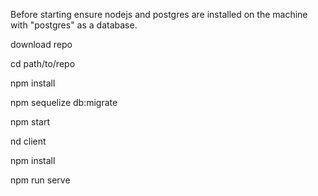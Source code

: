Before starting ensure nodejs and postgres are installed on the machine with "postgres" as a database.

download repo

cd path/to/repo

npm install

npm sequelize db:migrate

npm start

nd client

npm install

npm run serve

